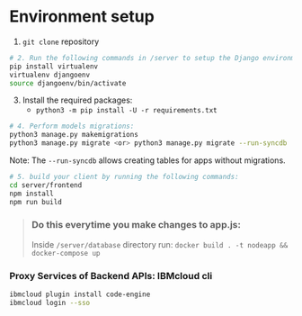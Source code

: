 # Environment setup
1. `git clone` repository
```bash
# 2. Run the following commands in /server to setup the Django environment:
pip install virtualenv
virtualenv djangoenv
source djangoenv/bin/activate
```
3. Install the required packages:
	- `python3 -m pip install -U -r requirements.txt`
```bash
# 4. Perform models migrations:
python3 manage.py makemigrations
python3 manage.py migrate <or> python3 manage.py migrate --run-syncdb
```
Note: The `--run-syncdb` allows creating tables for apps without migrations.  

```bash
# 5. build your client by running the following commands:
cd server/frontend
npm install
npm run build
```
> ### Do this everytime you make changes to app.js:
>Inside `/server/database` directory run: `docker build . -t nodeapp && docker-compose up`

### Proxy Services of Backend APIs: IBMcloud cli
```bash
ibmcloud plugin install code-engine
ibmcloud login --sso
```